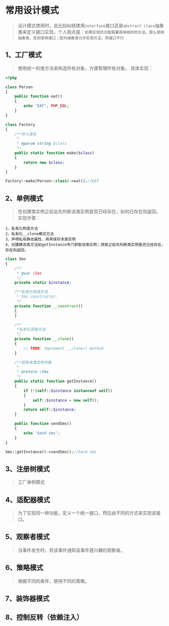 # 常用设计模式
> 设计模式使用时，会比较纠结使用`interface`接口还是`abstract class`抽象类来定义接口实现，个人观点是：`如果实现的功能需要调用相同的方法，那么使用抽象类，否则使用接口；因为抽象类允许实现方法，而接口不行`   
       
## 1、工厂模式
>使用统一的类方法来构造所有对象，方便管理所有对象。
>具体实现：

```php
<?php

class Person
{
	public function eat()
	{
		echo 'EAT', PHP_EOL;
	}
}

class Factory
{
	/**传入类名
	 *
	 * @param string $class
	 */
	public static function make($class)
	{
		return new $class;
	}
}

Factory::make(Person::class)->eat();//EAT
````

## 2、单例模式
>在创建类实例之前会先判断该类实例是否已经存在，如何已存在则返回。
>实现步骤：

    1、私有化构造方法
    2、私有化__clone模式方法
    3、声明私有静态属性，用来保存本类实例
    4、创建静态类方法如getInstance专门获取该类实例；获取之前先判断类实例是否已经存在，存在则返回。
    
```php
class Sms
{
	/**
	 * @var \Sms
	 */
	private static $instance;

	/**私有化构造方法
	 * Sms constructor.
	 */
	private function __construct()
	{
	}

	/**
	 *私有化克隆方法
	 */
	private function __clone()
	{
		// TODO: Implement __clone() method.
	}

	/**获取本类实例对象
	 *
	 * @return \Sms
	 */
	public static function getInstance()
	{
		if (!(self::$instance instanceof self))
		{
			self::$instance = new self();
		}
		return self::$instance;
	}

	public function sendSms()
	{
		echo 'Send sms';
	}
}

Sms::getInstance()->sendSms();//Send sms
``` 
## 3、注册树模式
>工厂单例模式

## 4、适配器模式
>为了实现同一种功能，定义一个统一接口，然后由不同的方式来实现该接口。
       
## 5、观察者模式
>当事件发生时，将该事件通知该事件感兴趣的观察者。
       
## 6、策略模式
>根据不同的条件，使用不同的策略。

## 7、装饰器模式
>

## 8、控制反转（依赖注入）
>